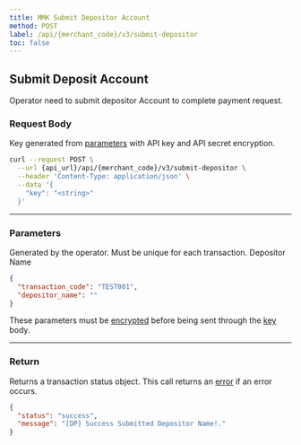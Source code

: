 ```yaml
---
title: MMK Submit Depositor Account
method: POST
label: /api/{merchant_code}/v3/submit-depositor
toc: false
---
```


<x-row>
<x-col class="md:max-w-lg">

## Submit Deposit Account

Operator need to submit depositor Account to complete payment request.

### Request Body

<x-properties>
  <x-property name="key" type="string" required>
  
  Key generated from [parameters](#parameters) with API key and API secret encryption.
  </x-property>
</x-properties>


</x-col>
<x-col sticky>

```bash title="cURL"
curl --request POST \
  --url {api_url}/api/{merchant_code}/v3/submit-depositor \
  --header 'Content-Type: application/json' \
  --data '{
    "key": "<string>"
  }'
```

<x-sandbox method="POST" contentType="application/json" url="/api/{merchant_code}/v3/submit-depositor" payload='{"key": "{key}"}' />

</x-col>
</x-row>

---

<x-row>
<x-col class="md:max-w-lg">

### Parameters

<x-properties>
  <x-property name="transaction_code" type="string" required>
    Generated by the operator. Must be unique for each transaction.
  </x-property>
  <x-property name="depositor_name" type="string" required>
    Depositor Name
  </x-property>
</x-properties>

</x-col>
<x-col sticky>

```json title="Parameters Object"
{
  "transaction_code": "TEST001",
  "depositor_name": ""
}

```

These parameters must be [encrypted](/api/authentication) before being sent through the [key](#request-body) body.

</x-col>
</x-row>

---

<x-row>
<x-col class="lg:max-w-md">

### Return

Returns a transaction status object. This call returns an [error](/api/errors) if an error occurs.

</x-col>
<x-col sticky>

```json title="Response"
{
  "status": "success",
  "message": "[DP] Success Submitted Depositor Name!."
}
```

</x-col>
</x-row>
